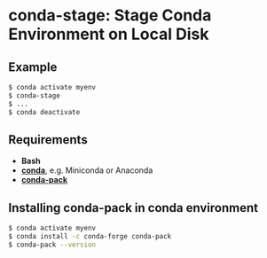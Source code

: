 # conda-stage: Stage Conda Environment on Local Disk

## Example

```sh
$ conda activate myenv
$ conda-stage
$ ...
$ conda deactivate
```

## Requirements

* **Bash**
* [**conda**](https://docs.conda.io/projects/conda/en/latest/user-guide/install/linux.html), e.g. Miniconda or Anaconda
* [**conda-pack**](https://conda.github.io/conda-pack/)


## Installing conda-pack in conda environment

```sh
$ conda activate myenv
$ conda install -c conda-forge conda-pack
$ conda-pack --version
```
